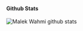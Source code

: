 
#### Github Stats

![Malek Wahmi github stats](https://github-readme-stats.vercel.app/api?username=malekwahmi&count_private=true&theme=tokyonight&hide=contribs,prs)

</details>
